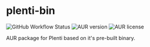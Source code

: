 # plenti-bin

![GitHub Workflow Status](https://img.shields.io/github/workflow/status/official-human/plenti-bin/CI?label=CI&style=flat-square) ![AUR version](https://img.shields.io/aur/version/plenti-bin?style=flat-square) ![AUR license](https://img.shields.io/aur/license/plenti-bin?style=flat-square)

AUR package for Plenti based on it's pre-built binary.
